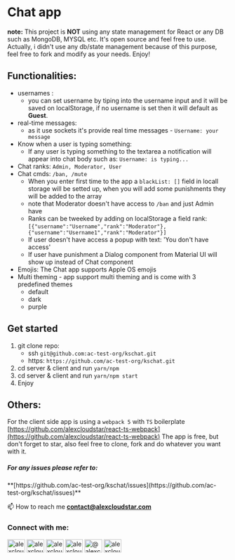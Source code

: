 # Chat app

**note:** This project is **NOT** using any state management for React or any DB such as MongoDB, MYSQL etc. It's open source and feel free to use. Actually, i didn't use any db/state management because of this purpose, feel free to fork and modify as your needs. Enjoy!

## Functionalities:

- usernames :
  - you can set username by tiping into the username input and it will be saved on localStorage, if no username is set then it will default as **Guest**.
- real-time messages:
  - as it use sockets it's provide real time messages - `Username: your message`
- Know when a user is typing something:
  - If any user is typing something to the textarea a notification will appear into chat body such as: `Username: is typing...`
- Chat ranks: `Admin, Moderator, User`
- Chat cmds: `/ban, /mute`
  - When you enter first time to the app a `blackList: []` field in locall storage will be setted up, when you will add some punishments they will be added to the array
  - note that Moderator doesn't have access to `/ban` and just Admin have
  - Ranks can be tweeked by adding on localStorage a field rank: `[{"username":"Username","rank":"Moderator"}, {"username":"Username1","rank":"Moderator"}]`
  - If user doesn't have access a popup with text: 'You don't have access'
  - If user have punishment a Dialog component from Material UI will show up instead of Chat component
- Emojis: The Chat app supports Apple OS emojis
- Multi theming - app support multi theming and is come with 3 predefined themes
  - default
  - dark
  - purple

## Get started

1. git clone repo:
   - ssh `git@github.com:ac-test-org/kschat.git`
   - https: `https://github.com/ac-test-org/kschat.git`
2. cd server & client and run `yarn/npm`
3. cd server & client and run `yarn/npm start`
4. Enjoy

## Others:

For the client side app is using a `webpack 5` with `TS` boilerplate
[https://github.com/alexcloudstar/react-ts-webpack](https://github.com/alexcloudstar/react-ts-webpack)
The app is free, but don't forget to star, also feel free to clone, fork and do whatever you want with it.

<h5>For any issues please refer to:</h5> **[https://github.com/ac-test-org/kschat/issues](https://github.com/ac-test-org/kschat/issues)**

📫 How to reach me **contact@alexcloudstar.com**

<h3 align="left">Connect with me:</h3>
<p align="left">
<a href="https://twitter.com/alexcloudstar" target="blank"><img align="center" src="https://raw.githubusercontent.com/rahuldkjain/github-profile-readme-generator/master/src/images/icons/Social/twitter.svg" alt="alexcloudstar" height="30" width="40" /></a>
<a href="https://linkedin.com/in/alexcloudstar" target="blank"><img align="center" src="https://raw.githubusercontent.com/rahuldkjain/github-profile-readme-generator/master/src/images/icons/Social/linked-in-alt.svg" alt="alexcloudstar" height="30" width="40" /></a>
<a href="https://fb.com/alexcloudstar" target="blank"><img align="center" src="https://raw.githubusercontent.com/rahuldkjain/github-profile-readme-generator/master/src/images/icons/Social/facebook.svg" alt="alexcloudstar" height="30" width="40" /></a>
<a href="https://instagram.com/alexcloudstar" target="blank"><img align="center" src="https://raw.githubusercontent.com/rahuldkjain/github-profile-readme-generator/master/src/images/icons/Social/instagram.svg" alt="alexcloudstar" height="30" width="40" /></a>
<a href="https://medium.com/@alexcloudstar" target="blank"><img align="center" src="https://raw.githubusercontent.com/rahuldkjain/github-profile-readme-generator/master/src/images/icons/Social/medium.svg" alt="@alexcloudstar" height="30" width="40" /></a>
<a href="https://www.youtube.com/c/alexcloudstar" target="blank"><img align="center" src="https://raw.githubusercontent.com/rahuldkjain/github-profile-readme-generator/master/src/images/icons/Social/youtube.svg" alt="alexcloudstar" height="30" width="40" /></a>
</p>
